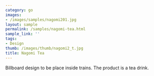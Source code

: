 ```yaml
---
category: go
images:
- /images/samples/nagomi201.jpg
layout: sample
permalink: /samples/nagomi-tea.html
sample_link: ''
tags:
- Design
thumb: /images/thumb/nagomi2_t.jpg
title: Nagomi Tea
---
```

Billboard design to be place inside trains. The product is a tea drink.